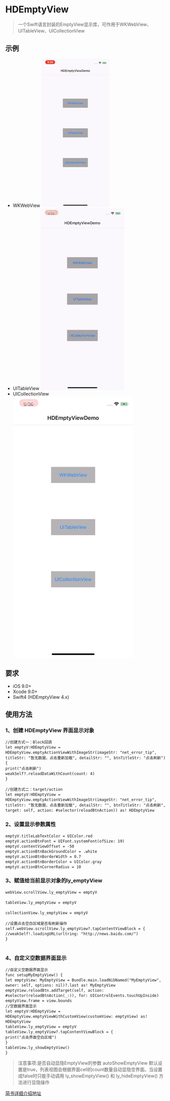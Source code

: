 # HDEmptyView

> 一个Swift语言封装的EmptyView显示库，可作用于WKWebView、UITableView、UICollectionView


## 示例

- WKWebView
![WKWebView](https://github.com/Ethan561/HDEmptyView/blob/master/%E7%A4%BA%E4%BE%8Bgif%E5%9B%BE%E7%89%87/webViewEmptyGIF.gif)
- UITableView
![UITableView](https://github.com/Ethan561/HDEmptyView/blob/master/%E7%A4%BA%E4%BE%8Bgif%E5%9B%BE%E7%89%87/tableViewEmptyGIF.gif)
- UICollectionView
![UICollectionView](https://github.com/Ethan561/HDEmptyView/blob/master/%E7%A4%BA%E4%BE%8Bgif%E5%9B%BE%E7%89%87/collectionViewEmptyGIF.gif)


## 要求

- iOS 9.0+
- Xcode 9.0+
- Swift4 (HDEmptyView 4.x)

## 使用方法


### 1、创建 HDEmptyView 界面显示对象

```
//创建方式一：Block回调
let emptyV:HDEmptyView = HDEmptyView.emptyActionViewWithImageStr(imageStr: "net_error_tip", titleStr: "暂无数据，点击重新加载", detailStr: "", btnTitleStr: "点击刷新") {
print("点击刷新")
weakSelf?.reloadDataWithCount(count: 4)
}

//创建方式二：target/action
let emptyV:HDEmptyView = HDEmptyView.emptyActionViewWithImageStr(imageStr: "net_error_tip", titleStr: "暂无数据，点击重新加载", detailStr: "", btnTitleStr: "点击刷新", target: self, action: #selector(reloadBtnAction)) as! HDEmptyView

```

### 2、设置显示参数属性

```
emptyV.titleLabTextColor = UIColor.red
emptyV.actionBtnFont = UIFont.systemFont(ofSize: 19)
emptyV.contentViewOffset = -50
emptyV.actionBtnBackGroundColor = .white
emptyV.actionBtnBorderWidth = 0.7
emptyV.actionBtnBorderColor = UIColor.gray
emptyV.actionBtnCornerRadius = 10
```

### 3、赋值给当前显示对象的ly_emptyView

```
webView.scrollView.ly_emptyView = emptyV

tableView.ly_emptyView = emptyV

collectionView.ly_emptyView = emptyV

//设置点击空白区域是否有刷新操作
self.webView.scrollView.ly_emptyView?.tapContentViewBlock = {
//weakSelf!.loadingURL(urltring: "http://news.baidu.com/")
}


```

### 4、自定义空数据界面显示

```
//自定义空数据界面显示
func setupMyEmptyView() {
let emptyView: MyEmptyView = Bundle.main.loadNibNamed("MyEmptyView", owner: self, options: nil)?.last as! MyEmptyView
emptyView.reloadBtn.addTarget(self, action: #selector(reloadBtnAction(_:)), for: UIControlEvents.touchUpInside)
emptyView.frame = view.bounds
//空数据界面显示
let emptyV:HDEmptyView = HDEmptyView.emptyViewWithCustomView(customView: emptyView) as! HDEmptyView
tableView.ly_emptyView = emptyV
tableView.ly_emptyView?.tapContentViewBlock = {
print("点击界面空白区域")
}
tableView.ly_showEmptyView()
}

```

>注意事项:是否自动显隐EmptyView的参数 autoShowEmptyView 默认设置是true，列表视图会根据界面cell的count数量自动显隐空界面。当设置成false时只能手动调用 ly_showEmptyView() 和 ly_hideEmptyView() 方法进行显隐操作

[简书详细介绍地址](https://www.jianshu.com/p/6f2760647b77)
